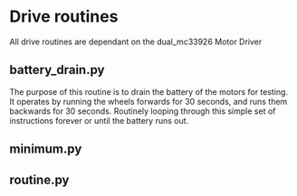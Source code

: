 # Drive routines
All drive routines are dependant on the dual_mc33926 Motor Driver

## battery_drain.py
The purpose of this routine is to drain the battery of the motors for testing. It operates by running the wheels forwards for 30 seconds, and runs them backwards for 30 seconds. Routinely looping through this simple set of instructions forever or until the battery runs out.

## minimum.py

## routine.py